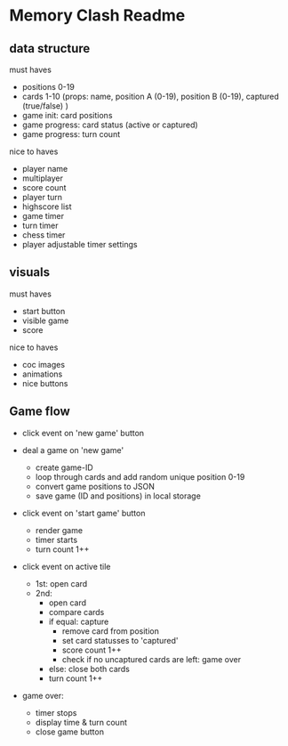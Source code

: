 # Memory Clash Readme

## data structure

must haves
- positions 0-19
- cards 1-10 (props: name, position A (0-19), position B (0-19), captured (true/false) )
- game init: card positions
- game progress: card status (active or captured)
- game progress: turn count


nice to haves
- player name
- multiplayer
- score count
- player turn
- highscore list
- game timer
- turn timer
- chess timer
- player adjustable timer settings


## visuals

must haves
- start button
- visible game
- score

nice to haves
- coc images
- animations
- nice buttons


## Game flow

- click event on 'new game' button

- deal a game on 'new game'
  - create game-ID
  - loop through cards and add random unique position 0-19
  - convert game positions to JSON
  - save game (ID and positions) in local storage

- click event on 'start game' button
  - render game
  - timer starts
  - turn count 1++

- click event on active tile
  - 1st: open card
  - 2nd:
    - open card
    - compare cards
    - if equal: capture
      - remove card from position
      - set card statusses to 'captured'
      - score count 1++
      - check if no uncaptured cards are left: game over
    - else: close both cards
    - turn count 1++

- game over:
  - timer stops
  - display time & turn count
  - close game button

